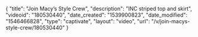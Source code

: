 {
    "title": "Join Macy’s Style Crew",
    "description": "INC striped top and skirt",
    "videoid": "180530440",
    "date_created": "1539900823",
    "date_modified": "1546466828",
    "type": "captivate",
    "layout": "video",
    "url": "\/v\/join-macys-style-crew\/180530440"
}